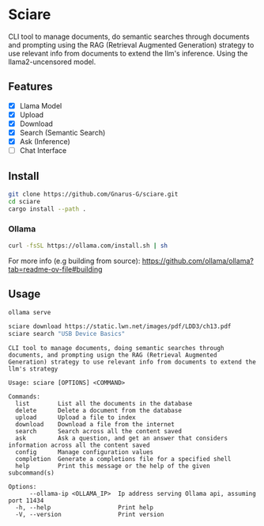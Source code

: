 # Sciare

CLI tool to manage documents, do semantic searches through documents and prompting using the RAG (Retrieval Augmented Generation)
strategy to use relevant info from documents to extend the llm's inference. Using the llama2-uncensored model.

## Features

- [x] Llama Model
- [x] Upload
- [x] Download
- [x] Search (Semantic Search)
- [x] Ask (Inference)
- [ ] Chat Interface

## Install

```sh
git clone https://github.com/Gnarus-G/sciare.git
cd sciare
cargo install --path .
```

### Ollama

```sh
curl -fsSL https://ollama.com/install.sh | sh
```

For more info (e.g building from source): https://github.com/ollama/ollama?tab=readme-ov-file#building

## Usage

```sh
ollama serve
```

```sh
sciare download https://static.lwn.net/images/pdf/LDD3/ch13.pdf
sciare search "USB Device Basics"
```

```
CLI tool to manage documents, doing semantic searches through documents, and prompting usign the RAG (Retrieval Augmented Generation) strategy to use relevant info from documents to extend the llm's strategy

Usage: sciare [OPTIONS] <COMMAND>

Commands:
  list        List all the documents in the database
  delete      Delete a document from the database
  upload      Upload a file to index
  download    Download a file from the internet
  search      Search across all the content saved
  ask         Ask a question, and get an answer that considers information across all the content saved
  config      Manage configuration values
  completion  Generate a completions file for a specified shell
  help        Print this message or the help of the given subcommand(s)

Options:
      --ollama-ip <OLLAMA_IP>  Ip address serving Ollama api, assuming port 11434
  -h, --help                   Print help
  -V, --version                Print version
```

